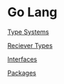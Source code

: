 # Go Lang

[Type Systems](./TypeSystem.md)

[Reciever Types](./ReceiverTypes.md)

[Interfaces](./Interfaces.md)

[Packages](./Packages.md)

